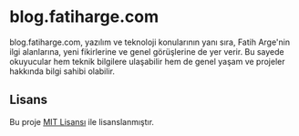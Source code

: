 # blog.fatiharge.com

blog.fatiharge.com, yazılım ve teknoloji konularının yanı sıra, Fatih Arge'nin ilgi alanlarına, yeni fikirlerine ve genel görüşlerine de yer verir. Bu sayede okuyucular hem teknik bilgilere ulaşabilir hem de genel yaşam ve projeler hakkında bilgi sahibi olabilir.

## Lisans

Bu proje [MIT Lisansı](LICENSE) ile lisanslanmıştır.
